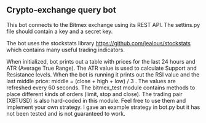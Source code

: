 ## Crypto-exchange query bot

This bot connects to the Bitmex exchange using its REST API. The settins.py file should contain a key and a secret key.

The bot uses the stockstats library https://github.com/jealous/stockstats which contains many useful trading indicators.

When initialized, bot prints out a table with prices for the last 24 hours and ATR (Average True Range). The ATR value
is used to calculate Support and Resistance levels. When the bot is running it prints out the RSI value and the last
middle price: middle = (close + high + low) / 3 . The values are refreshed every 60 seconds. The bitmex_test module 
contains methods to place different kinds of orders (limit, stop and close). The trading pair (XBTUSD) is also 
hard-coded in this module. Feel free to use them and implement your own strategy. I gave an example strategy in bot.py 
but it has not been tested and is not guaranteed to work.